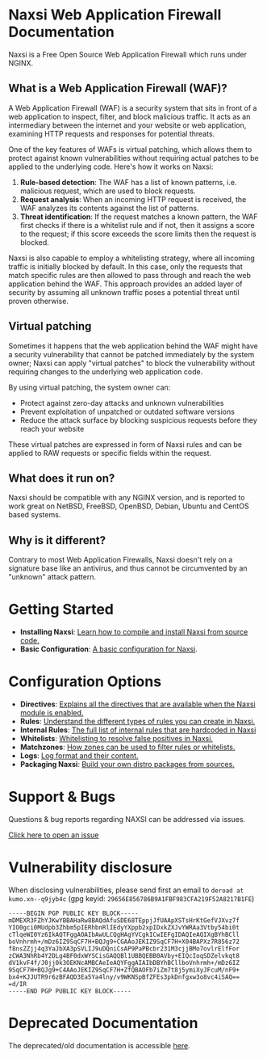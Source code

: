 # **Naxsi Web Application Firewall Documentation**

Naxsi is a Free Open Source Web Application Firewall which runs under NGINX.

## What is a Web Application Firewall (WAF)?

A Web Application Firewall (WAF) is a security system that sits in front of a web application to inspect, filter, and block malicious traffic. It acts as an intermediary between the internet and your website or web application, examining HTTP requests and responses for potential threats.

One of the key features of WAFs is virtual patching, which allows them to protect against known vulnerabilities without requiring actual patches to be applied to the underlying code. Here's how it works on Naxsi:

1. **Rule-based detection**: The WAF has a list of known patterns, i.e. malicious request, which are used to block requests.
2. **Request analysis**: When an incoming HTTP request is received, the WAF analyzes its contents against the list of patterns.
3. **Threat identification**: If the request matches a known pattern, the WAF first checks if there is a whitelist rule and if not, then it assigns a score to the request; if this score exceeds the score limits then the request is blocked.

Naxsi is also capable to employ a whitelisting strategy, where all incoming traffic is initially blocked by default. In this case, only the requests that match specific rules are then allowed to pass through and reach the web application behind the WAF. This approach provides an added layer of security by assuming all unknown traffic poses a potential threat until proven otherwise.

## Virtual patching

Sometimes it happens that the web application behind the WAF might have a security vulnerability that cannot be patched immediately by the system owner; Naxsi can apply "virtual patches" to block the vulnerability without requiring changes to the underlying web application code.

By using virtual patching, the system owner can:

* Protect against zero-day attacks and unknown vulnerabilities
* Prevent exploitation of unpatched or outdated software versions
* Reduce the attack surface by blocking suspicious requests before they reach your website

These virtual patches are expressed in form of Naxsi rules and can be applied to RAW requests or specific fields within the request.

## What does it run on?

Naxsi should be compatible with any NGINX version, and is reported to work great on NetBSD, FreeBSD, OpenBSD, Debian, Ubuntu and CentOS based systems.

## Why is it different?

Contrary to most Web Application Firewalls, Naxsi doesn't rely on a signature base like an antivirus, and thus cannot be circumvented by an "unknown" attack pattern.

# Getting Started

* **Installing Naxsi**: [Learn how to compile and install Naxsi from source code.](build-naxsi.md)
* **Basic Configuration**: [A basic configuration for Naxsi](basic-configuration.md).

# Configuration Options

* **Directives**: [Explains all the directives that are available when the Naxsi module is enabled.](directives.md)
* **Rules**: [Understand the different types of rules you can create in Naxsi.](rules.md)
* **Internal Rules**: [The full list of internal rules that are hardcoded in Naxsi](internal_rules.md)
* **Whitelists**: [Whitelisting to resolve false positives in Naxsi.](whitelist.md)
* **Matchzones**: [How zones can be used to filter rules or whitelists.](matchzones.md)
* **Logs**: [Log format and their content.](logs.md)
* **Packaging Naxsi**: [Build your own distro packages from sources.](packaging-naxsi.md)

# Support & Bugs

Questions & bug reports regarding NAXSI can be addressed via issues.

[Click here to open an issue](https://github.com/wargio/naxsi/issues/new)

# Vulnerability disclosure

When disclosing vulnerabilities, please send first an email to `deroad at kumo.xn--q9jyb4c` (gpg keyid: `29656E856786B9A1FBF983CFA219F52A8217B1FE`)

```
-----BEGIN PGP PUBLIC KEY BLOCK-----
mDMEXR3FZhYJKwYBBAHaRw8BAQdAfuSDE68TEppjJfUAApXSTsHrKtGefVJXvz7f
YIO0gci0MUdpb3Zhbm5pIERhbnRlIEdyYXppb2xpIDxkZXJvYWRAa3Vtby54bi0t
cTlqeWI0Yz6IkAQTFggAOAIbAwULCQgHAgYVCgkICwIEFgIDAQIeAQIXgBYhBCll
boVnhrmh+/mDz6IZ9SqCF7H+BQJg9+CGAAoJEKIZ9SqCF7H+X04BAPXz7R856z72
f8nsZZjj4q3YaJbXA3pSVLIJ9uDQniCsAP9PaPBcbr231M3cjjBMo7ovlrElfFor
zCWA3NhRb4Y2DLg4BF0dxWYSCisGAQQBl1UBBQEBB0AVby+EIQcIoqSDZelvkqt8
dV1kvF4f/J0jj0k3OEKNcAMBCAeIeAQYFggAIAIbDBYhBCllboVnhrmh+/mDz6IZ
9SqCF7H+BQJg9+C4AAoJEKIZ9SqCF7H+ZfQBAOFb7iZm7t8j5ymiXyJFcuM/nF9+
bx4+KJJUTR9r6zBFAQD3Ea5Ya4lny/v9WKNSpBfZFEs3pkDnfgxw3o8vc4iSAQ==
=d/IR
-----END PGP PUBLIC KEY BLOCK-----
```

# **Deprecated Documentation**

The deprecated/old documentation is accessible [here](old/index.md).
